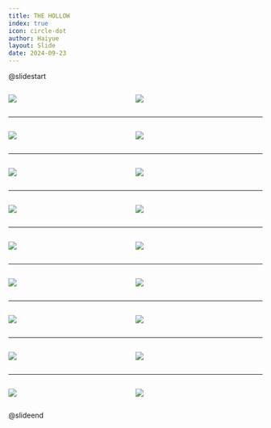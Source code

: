 ```yaml
---
title: THE HOLLOW
index: true
icon: circle-dot
author: Haiyue
layout: Slide
date: 2024-09-23
---
```

 
@slidestart

<div style="display:flex">
<div style="flex:1">

![](/reading/english/Level-Q/THE%20HOLLOW/001.webp)
</div>
<div style="flex:1">

![](/reading/english/Level-Q/THE%20HOLLOW/002.webp)
</div>
</div>

---

<div style="display:flex">
<div style="flex:1">

![](/reading/english/Level-Q/THE%20HOLLOW/003.webp)
</div>
<div style="flex:1">

![](/reading/english/Level-Q/THE%20HOLLOW/004.webp)
</div>
</div>

---

<div style="display:flex">
<div style="flex:1">

![](/reading/english/Level-Q/THE%20HOLLOW/005.webp)
</div>
<div style="flex:1">

![](/reading/english/Level-Q/THE%20HOLLOW/006.webp)
</div>
</div>

---

<div style="display:flex">
<div style="flex:1">

![](/reading/english/Level-Q/THE%20HOLLOW/007.webp)
</div>
<div style="flex:1">

![](/reading/english/Level-Q/THE%20HOLLOW/008.webp)
</div>
</div>

---

<div style="display:flex">
<div style="flex:1">

![](/reading/english/Level-Q/THE%20HOLLOW/009.webp)
</div>
<div style="flex:1">

![](/reading/english/Level-Q/THE%20HOLLOW/010.webp)
</div>
</div>

---

<div style="display:flex">
<div style="flex:1">

![](/reading/english/Level-Q/THE%20HOLLOW/011.webp)
</div>
<div style="flex:1">

![](/reading/english/Level-Q/THE%20HOLLOW/012.webp)
</div>
</div>

---

<div style="display:flex">
<div style="flex:1">

![](/reading/english/Level-Q/THE%20HOLLOW/013.webp)
</div>
<div style="flex:1">

![](/reading/english/Level-Q/THE%20HOLLOW/014.webp)
</div>
</div>

---

<div style="display:flex">
<div style="flex:1">

![](/reading/english/Level-Q/THE%20HOLLOW/015.webp)
</div>
<div style="flex:1">

![](/reading/english/Level-Q/THE%20HOLLOW/016.webp)
</div>
</div>

---

<div style="display:flex">
<div style="flex:1">

![](/reading/english/Level-Q/THE%20HOLLOW/017.webp)
</div>
<div style="flex:1">

![](/reading/english/Level-Q/THE%20HOLLOW/018.webp)
</div>
</div>

@slideend
